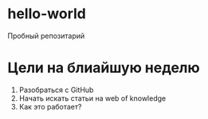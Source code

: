 # hello-world
Пробный репозитарий 
# Цели на блиайшую неделю
1. Разобраться с GitHub
2. Начать искать статьи на web of knowledge
3. Как это работает? 
